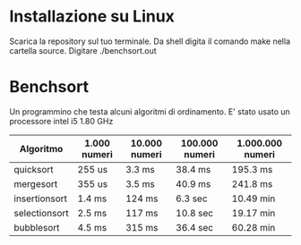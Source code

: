 # Installazione su Linux
Scarica la repository sul tuo terminale. Da shell digita il comando make nella cartella source. Digitare ./benchsort.out

# Benchsort
Un programmino che testa alcuni algoritmi di ordinamento.
E' stato usato un processore intel i5 1.80 GHz

| Algoritmo | 1.000 numeri | 10.000 numeri | 100.000 numeri | 1.000.000 numeri |
|-----------|--------------|---------------|----------------|------------------|
| quicksort | 255 us | 3.3 ms | 38.4 ms | 195.3 ms |
| mergesort | 355 us | 3.5 ms | 40.9 ms | 241.8 ms |
| insertionsort | 1.4 ms | 124 ms | 6.3 sec | 10.49 min |
| selectionsort | 2.5 ms | 117 ms | 10.8 sec | 19.17 min |
| bubblesort | 4.5 ms | 315 ms | 36.4 sec | 60.28 min |
